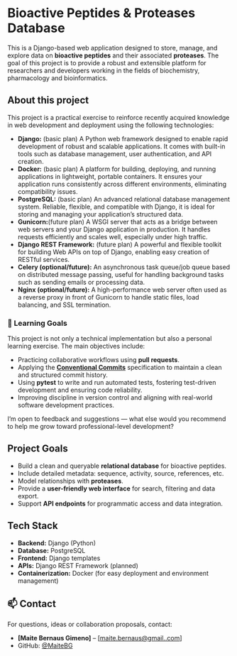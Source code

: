 # Bioactive Peptides & Proteases Database

This is a Django-based web application designed to store, manage, and explore data on **bioactive peptides** and their
associated **proteases**. The goal of this project is to provide a robust and extensible platform for researchers and
developers working in the fields of biochemistry, pharmacology and bioinformatics.

## About this project

This project is a practical exercise to reinforce recently acquired knowledge in web development and deployment using
the following technologies:

* **Django:** (basic plan)  A Python web framework designed to enable rapid development of robust and scalable
  applications. It comes with built-in tools such as database management, user authentication, and API creation.
* **Docker:** (basic plan)  A platform for building, deploying, and running applications in lightweight, portable
  containers. It ensures your application runs consistently across different environments, eliminating compatibility
  issues.
* **PostgreSQL:**  (basic plan)  An advanced relational database management system. Reliable, flexible, and compatible
  with Django, it is ideal for storing and managing your application’s structured data.
* **Gunicorn:**(future plan) A WSGI server that acts as a bridge between web servers and your Django application in
  production. It handles requests efficiently and scales well, especially under high traffic.
* **Django REST Framework:** (future plan) A powerful and flexible toolkit for building Web APIs on top of Django,
  enabling easy creation of RESTful services.
* **Celery (optional/future):** An asynchronous task queue/job queue based on distributed message passing, useful for
  handling background tasks such as sending emails or processing data.
* **Nginx (optional/future):** A high-performance web server often used as a reverse proxy in front of Gunicorn to
  handle static files, load balancing, and SSL termination.

### 🧠 Learning Goals

This project is not only a technical implementation but also a personal learning exercise. The main objectives include:

* Practicing collaborative workflows using **pull requests**.
* Applying the **[Conventional Commits](https://www.conventionalcommits.org/)** specification to maintain a clean and
  structured commit history.
* Using **pytest** to write and run automated tests, fostering test-driven development and ensuring code reliability.
* Improving discipline in version control and aligning with real-world software development practices.

I’m open to feedback and suggestions — what else would you recommend to help me grow toward professional-level
development?

## Project Goals

- Build a clean and queryable **relational database** for bioactive peptides.
- Include detailed metadata: sequence, activity, source, references, etc.
- Model relationships with **proteases**.
- Provide a **user-friendly web interface** for search, filtering and data export.
- Support **API endpoints** for programmatic access and data integration.

## Tech Stack

- **Backend:** Django (Python)
- **Database:** PostgreSQL
- **Frontend:** Django templates
- **APIs:** Django REST Framework (planned)
- **Containerization:** Docker (for easy deployment and environment management)

## 📫 Contact

For questions, ideas or collaboration proposals, contact:<br>

* **[Maite Bernaus Gimeno]** – [[maite.bernaus@gmail..com]()] <br>
* GitHub: [@MaiteBG](https://github.com/MaiteBG)

